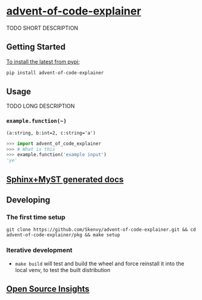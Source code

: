 # [advent-of-code-explainer](https://github.com/Skenvy/advent-of-code-explainer)
TODO SHORT DESCRIPTION
## Getting Started
[To install the latest from pypi](https://pypi.org/project/advent-of-code-explainer/);
```sh
pip install advent-of-code-explainer
```
## Usage
TODO LONG DESCRIPTION
### `example.function(~)`
`(a:string, b:int=2, c:string='a')`
```python
>>> import advent_of_code_explainer
>>> # What is this
>>> example.function('example input')
'ye'
```
## [Sphinx+MyST generated docs](https://skenvy.github.io/advent-of-code-explainer/)
## Developing
### The first time setup
```
git clone https://github.com/Skenvy/advent-of-code-explainer.git && cd advent-of-code-explainer/pkg && make setup
```
### Iterative development
* `make build` will test and build the wheel and force reinstall it into the local venv, to test the built distribution
## [Open Source Insights](https://deps.dev/pypi/advent-of-code-explainer)
